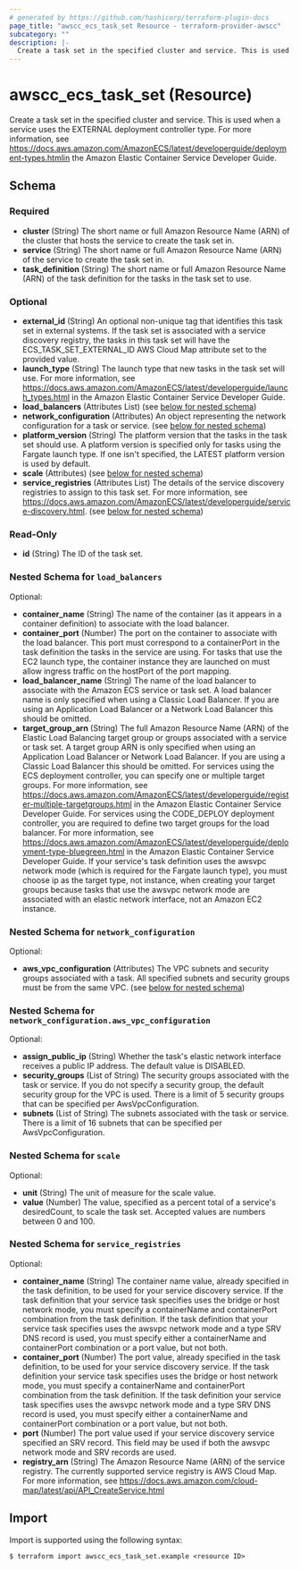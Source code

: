 ```yaml
---
# generated by https://github.com/hashicorp/terraform-plugin-docs
page_title: "awscc_ecs_task_set Resource - terraform-provider-awscc"
subcategory: ""
description: |-
  Create a task set in the specified cluster and service. This is used when a service uses the EXTERNAL deployment controller type. For more information, see https://docs.aws.amazon.com/AmazonECS/latest/developerguide/deployment-types.htmlin the Amazon Elastic Container Service Developer Guide.
---
```


# awscc_ecs_task_set (Resource)

Create a task set in the specified cluster and service. This is used when a service uses the EXTERNAL deployment controller type. For more information, see https://docs.aws.amazon.com/AmazonECS/latest/developerguide/deployment-types.htmlin the Amazon Elastic Container Service Developer Guide.



<!-- schema generated by tfplugindocs -->
## Schema

### Required

- **cluster** (String) The short name or full Amazon Resource Name (ARN) of the cluster that hosts the service to create the task set in.
- **service** (String) The short name or full Amazon Resource Name (ARN) of the service to create the task set in.
- **task_definition** (String) The short name or full Amazon Resource Name (ARN) of the task definition for the tasks in the task set to use.

### Optional

- **external_id** (String) An optional non-unique tag that identifies this task set in external systems. If the task set is associated with a service discovery registry, the tasks in this task set will have the ECS_TASK_SET_EXTERNAL_ID AWS Cloud Map attribute set to the provided value.
- **launch_type** (String) The launch type that new tasks in the task set will use. For more information, see https://docs.aws.amazon.com/AmazonECS/latest/developerguide/launch_types.html in the Amazon Elastic Container Service Developer Guide.
- **load_balancers** (Attributes List) (see [below for nested schema](#nestedatt--load_balancers))
- **network_configuration** (Attributes) An object representing the network configuration for a task or service. (see [below for nested schema](#nestedatt--network_configuration))
- **platform_version** (String) The platform version that the tasks in the task set should use. A platform version is specified only for tasks using the Fargate launch type. If one isn't specified, the LATEST platform version is used by default.
- **scale** (Attributes) (see [below for nested schema](#nestedatt--scale))
- **service_registries** (Attributes List) The details of the service discovery registries to assign to this task set. For more information, see https://docs.aws.amazon.com/AmazonECS/latest/developerguide/service-discovery.html. (see [below for nested schema](#nestedatt--service_registries))

### Read-Only

- **id** (String) The ID of the task set.

<a id="nestedatt--load_balancers"></a>
### Nested Schema for `load_balancers`

Optional:

- **container_name** (String) The name of the container (as it appears in a container definition) to associate with the load balancer.
- **container_port** (Number) The port on the container to associate with the load balancer. This port must correspond to a containerPort in the task definition the tasks in the service are using. For tasks that use the EC2 launch type, the container instance they are launched on must allow ingress traffic on the hostPort of the port mapping.
- **load_balancer_name** (String) The name of the load balancer to associate with the Amazon ECS service or task set. A load balancer name is only specified when using a Classic Load Balancer. If you are using an Application Load Balancer or a Network Load Balancer this should be omitted.
- **target_group_arn** (String) The full Amazon Resource Name (ARN) of the Elastic Load Balancing target group or groups associated with a service or task set. A target group ARN is only specified when using an Application Load Balancer or Network Load Balancer. If you are using a Classic Load Balancer this should be omitted. For services using the ECS deployment controller, you can specify one or multiple target groups. For more information, see https://docs.aws.amazon.com/AmazonECS/latest/developerguide/register-multiple-targetgroups.html in the Amazon Elastic Container Service Developer Guide. For services using the CODE_DEPLOY deployment controller, you are required to define two target groups for the load balancer. For more information, see https://docs.aws.amazon.com/AmazonECS/latest/developerguide/deployment-type-bluegreen.html in the Amazon Elastic Container Service Developer Guide. If your service's task definition uses the awsvpc network mode (which is required for the Fargate launch type), you must choose ip as the target type, not instance, when creating your target groups because tasks that use the awsvpc network mode are associated with an elastic network interface, not an Amazon EC2 instance.


<a id="nestedatt--network_configuration"></a>
### Nested Schema for `network_configuration`

Optional:

- **aws_vpc_configuration** (Attributes) The VPC subnets and security groups associated with a task. All specified subnets and security groups must be from the same VPC. (see [below for nested schema](#nestedatt--network_configuration--aws_vpc_configuration))

<a id="nestedatt--network_configuration--aws_vpc_configuration"></a>
### Nested Schema for `network_configuration.aws_vpc_configuration`

Optional:

- **assign_public_ip** (String) Whether the task's elastic network interface receives a public IP address. The default value is DISABLED.
- **security_groups** (List of String) The security groups associated with the task or service. If you do not specify a security group, the default security group for the VPC is used. There is a limit of 5 security groups that can be specified per AwsVpcConfiguration.
- **subnets** (List of String) The subnets associated with the task or service. There is a limit of 16 subnets that can be specified per AwsVpcConfiguration.



<a id="nestedatt--scale"></a>
### Nested Schema for `scale`

Optional:

- **unit** (String) The unit of measure for the scale value.
- **value** (Number) The value, specified as a percent total of a service's desiredCount, to scale the task set. Accepted values are numbers between 0 and 100.


<a id="nestedatt--service_registries"></a>
### Nested Schema for `service_registries`

Optional:

- **container_name** (String) The container name value, already specified in the task definition, to be used for your service discovery service. If the task definition that your service task specifies uses the bridge or host network mode, you must specify a containerName and containerPort combination from the task definition. If the task definition that your service task specifies uses the awsvpc network mode and a type SRV DNS record is used, you must specify either a containerName and containerPort combination or a port value, but not both.
- **container_port** (Number) The port value, already specified in the task definition, to be used for your service discovery service. If the task definition your service task specifies uses the bridge or host network mode, you must specify a containerName and containerPort combination from the task definition. If the task definition your service task specifies uses the awsvpc network mode and a type SRV DNS record is used, you must specify either a containerName and containerPort combination or a port value, but not both.
- **port** (Number) The port value used if your service discovery service specified an SRV record. This field may be used if both the awsvpc network mode and SRV records are used.
- **registry_arn** (String) The Amazon Resource Name (ARN) of the service registry. The currently supported service registry is AWS Cloud Map. For more information, see https://docs.aws.amazon.com/cloud-map/latest/api/API_CreateService.html

## Import

Import is supported using the following syntax:

```shell
$ terraform import awscc_ecs_task_set.example <resource ID>
```
